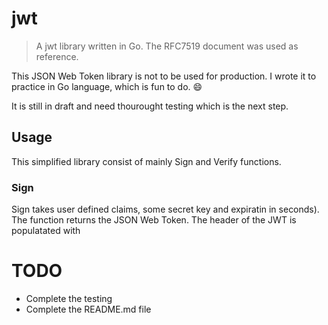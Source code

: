 # jwt

> A jwt library written in Go. The RFC7519 document was used as reference.

This JSON Web Token library is not to be used for production. I wrote it to practice in Go language, which is fun to do. :smile:

It is still in draft and need thourought testing which is the next step.

## Usage

This simplified library consist of mainly Sign and Verify functions.

### Sign

Sign takes user defined claims, some secret key and expiratin in seconds).
The function returns the JSON Web Token.
The header of the JWT is populatated with


# TODO
- Complete the testing
- Complete the README.md file


